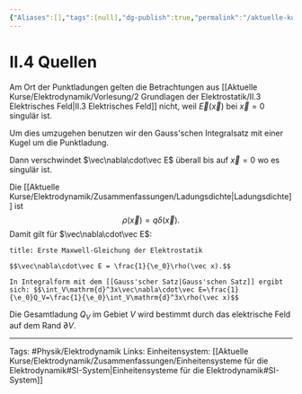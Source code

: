 ```yaml
---
{"Aliases":[],"tags":[null],"dg-publish":true,"permalink":"/aktuelle-kurse/elektrodynamik/vorlesung/2-grundlagen-der-elektrostatik/ii-4-quellen/","dgHomeLink":true,"dgPassFrontmatter":true}
---
```


# II.4 Quellen
Am Ort der Punktladungen gelten die Betrachtungen aus [[Aktuelle Kurse/Elektrodynamik/Vorlesung/2 Grundlagen der Elektrostatik/II.3 Elektrisches Feld|II.3 Elektrisches Feld]] nicht, weil $\vec E(\vec x)$ bei $\vec x = 0$ singulär ist. 

Um dies umzugehen benutzen wir den Gauss'schen Integralsatz mit einer Kugel um die Punktladung. 

Dann verschwindet $\vec\nabla\cdot\vec E$ überall bis auf $\vec x=0$ wo es singulär ist. 

Die [[Aktuelle Kurse/Elektrodynamik/Zusammenfassungen/Ladungsdichte|Ladungsdichte]] ist $$\rho(\vec x)=q\delta(\vec x).$$
Damit gilt für $\vec\nabla\cdot\vec E$: 
```ad-equation
title: Erste Maxwell-Gleichung der Elektrostatik

$$\vec\nabla\cdot\vec E = \frac{1}{\e_0}\rho(\vec x).$$

In Integralform mit dem [[Gauss'scher Satz|Gauss'schen Satz]] ergibt sich: $$\int_V\mathrm{d}^3x\vec\nabla\cdot\vec E=\frac{1}{\e_0}Q_V=\frac{1}{\e_0}\int_V\mathrm{d}^3x\rho(\vec x)$$

```

Die Gesamtladung $Q_V$ im Gebiet $V$ wird bestimmt durch das elektrische Feld auf dem Rand $\partial V$.

___
Tags: #Physik/Elektrodynamik 
Links: 
Einheitensystem: [[Aktuelle Kurse/Elektrodynamik/Zusammenfassungen/Einheitensysteme für die Elektrodynamik#SI-System|Einheitensysteme für die Elektrodynamik#SI-System]]